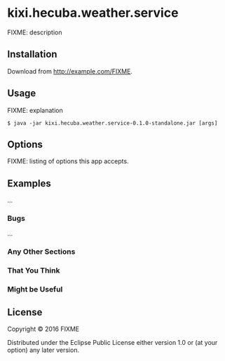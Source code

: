 # kixi.hecuba.weather.service

FIXME: description

## Installation

Download from http://example.com/FIXME.

## Usage

FIXME: explanation

    $ java -jar kixi.hecuba.weather.service-0.1.0-standalone.jar [args]

## Options

FIXME: listing of options this app accepts.

## Examples

...

### Bugs

...

### Any Other Sections
### That You Think
### Might be Useful

## License

Copyright © 2016 FIXME

Distributed under the Eclipse Public License either version 1.0 or (at
your option) any later version.
